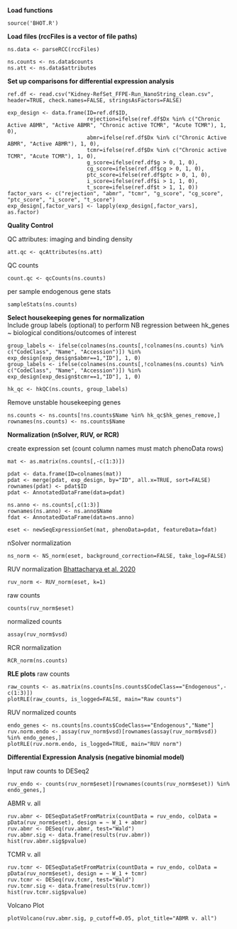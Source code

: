 
**Load functions**
```
source('BHOT.R')
```

**Load files (rccFiles is a vector of file paths)**
```
ns.data <- parseRCC(rccFiles)

ns.counts <- ns.data$counts
ns.att <- ns.data$attributes
```

**Set up comparisons for differential expression analysis**
```
ref.df <- read.csv("Kidney-RefSet_FFPE-Run_NanoString_clean.csv", header=TRUE, check.names=FALSE, stringsAsFactors=FALSE)

exp_design <- data.frame(ID=ref.df$ID,
                         rejection=ifelse(ref.df$Dx %in% c("Chronic Active ABMR", "Active ABMR", "Chronic active TCMR", "Acute TCMR"), 1, 0),
                         abmr=ifelse(ref.df$Dx %in% c("Chronic Active ABMR", "Active ABMR"), 1, 0),
                         tcmr=ifelse(ref.df$Dx %in% c("Chronic active TCMR", "Acute TCMR"), 1, 0),
                         g_score=ifelse(ref.df$g > 0, 1, 0),
                         cg_score=ifelse(ref.df$cg > 0, 1, 0),
                         ptc_score=ifelse(ref.df$ptc > 0, 1, 0),
                         i_score=ifelse(ref.df$i > 1, 1, 0),
                         t_score=ifelse(ref.df$t > 1, 1, 0))
factor_vars <- c("rejection", "abmr", "tcmr", "g_score", "cg_score", "ptc_score", "i_score", "t_score")
exp_design[,factor_vars] <- lapply(exp_design[,factor_vars], as.factor)
```

**Quality Control**

QC attributes: imaging and binding density
```
att.qc <- qcAttributes(ns.att)
```
QC counts
```
count.qc <- qcCounts(ns.counts)
```
per sample endogenous gene stats
```
sampleStats(ns.counts)
```

**Select housekeeping genes for normalization**\
Include group labels (optional) to perform NB regression between hk_genes ~ biological conditions/outcomes of interest
```
group_labels <- ifelse(colnames(ns.counts[,!colnames(ns.counts) %in% c("CodeClass", "Name", "Accession")]) %in% exp_design[exp_design$abmr==1,"ID"], 1, 0)
group_labels <- ifelse(colnames(ns.counts[,!colnames(ns.counts) %in% c("CodeClass", "Name", "Accession")]) %in% exp_design[exp_design$tcmr==1,"ID"], 1, 0)

hk_qc <- hkQC(ns.counts, group_labels)
```

Remove unstable housekeeping genes
```
ns.counts <- ns.counts[!ns.counts$Name %in% hk_qc$hk_genes_remove,]
rownames(ns.counts) <- ns.counts$Name
```

**Normalization (nSolver, RUV, or RCR)**

create expression set (count column names must match phenoData rows)
```
mat <- as.matrix(ns.counts[,-c(1:3)])

pdat <- data.frame(ID=colnames(mat))
pdat <- merge(pdat, exp_design, by="ID", all.x=TRUE, sort=FALSE)
rownames(pdat) <- pdat$ID
pdat <- AnnotatedDataFrame(data=pdat)

ns.anno <- ns.counts[,c(1:3)]
rownames(ns.anno) <- ns.anno$Name
fdat <- AnnotatedDataFrame(data=ns.anno)

eset <- newSeqExpressionSet(mat, phenoData=pdat, featureData=fdat)
```

nSolver normalization
```
ns_norm <- NS_norm(eset, background_correction=FALSE, take_log=FALSE)
```

RUV normalization [Bhattacharya et al. 2020](https://doi.org/10.1093/bib/bbaa163)
```
ruv_norm <- RUV_norm(eset, k=1)
```
raw counts
```
counts(ruv_norm$eset)
```
normalized counts
```
assay(ruv_norm$vsd)
```

RCR normalization
```
RCR_norm(ns.counts)
```

**RLE plots**
raw counts
```
raw_counts <- as.matrix(ns.counts[ns.counts$CodeClass=="Endogenous",-c(1:3)])
plotRLE(raw_counts, is_logged=FALSE, main="Raw counts")
```
RUV normalized counts
```
endo_genes <- ns.counts[ns.counts$CodeClass=="Endogenous","Name"]
ruv.norm.endo <- assay(ruv_norm$vsd)[rownames(assay(ruv_norm$vsd)) %in% endo_genes,]
plotRLE(ruv.norm.endo, is_logged=TRUE, main="RUV norm")
```

**Differential Expression Analysis (negative binomial model)**

Input raw counts to DESeq2
```
ruv_endo <- counts(ruv_norm$eset)[rownames(counts(ruv_norm$eset)) %in% endo_genes,]
```

ABMR v. all
```
ruv.abmr <- DESeqDataSetFromMatrix(countData = ruv_endo, colData = pData(ruv_norm$eset), design = ~ W_1 + abmr)
ruv.abmr <- DESeq(ruv.abmr, test="Wald")
ruv.abmr.sig <- data.frame(results(ruv.abmr))
hist(ruv.abmr.sig$pvalue)
```

TCMR v. all
```
ruv.tcmr <- DESeqDataSetFromMatrix(countData = ruv_endo, colData = pData(ruv_norm$eset), design = ~ W_1 + tcmr)
ruv.tcmr <- DESeq(ruv.tcmr, test="Wald")
ruv.tcmr.sig <- data.frame(results(ruv.tcmr))
hist(ruv.tcmr.sig$pvalue)
```

Volcano Plot
```
plotVolcano(ruv.abmr.sig, p_cutoff=0.05, plot_title="ABMR v. all")
```

